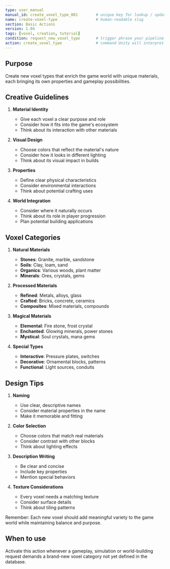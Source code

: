 ```yaml
---
type: user_manual
manual_id: create_voxel_type_001        # unique key for lookup / updates
name: create-voxel-type                 # human-readable slug
section: Basic Actions
version: 1.04
tags: [voxel, creation, tutorial]
condition: request_new_voxel_type       # trigger phrase your pipeline can key on
action: create_voxel_type               # command Unity will interpret
---
```


## Purpose
Create new voxel types that enrich the game world with unique materials, each bringing its own properties and gameplay possibilities.

## Creative Guidelines

1. **Material Identity**
   - Give each voxel a clear purpose and role
   - Consider how it fits into the game's ecosystem
   - Think about its interaction with other materials

2. **Visual Design**
   - Choose colors that reflect the material's nature
   - Consider how it looks in different lighting
   - Think about its visual impact in builds

3. **Properties**
   - Define clear physical characteristics
   - Consider environmental interactions
   - Think about potential crafting uses

4. **World Integration**
   - Consider where it naturally occurs
   - Think about its role in player progression
   - Plan potential building applications

## Voxel Categories

1. **Natural Materials**
   - **Stones**: Granite, marble, sandstone
   - **Soils**: Clay, loam, sand
   - **Organics**: Various woods, plant matter
   - **Minerals**: Ores, crystals, gems

2. **Processed Materials**
   - **Refined**: Metals, alloys, glass
   - **Crafted**: Bricks, concrete, ceramics
   - **Composites**: Mixed materials, compounds

3. **Magical Materials**
   - **Elemental**: Fire stone, frost crystal
   - **Enchanted**: Glowing minerals, power stones
   - **Mystical**: Soul crystals, mana gems

4. **Special Types**
   - **Interactive**: Pressure plates, switches
   - **Decorative**: Ornamental blocks, patterns
   - **Functional**: Light sources, conduits

## Design Tips

1. **Naming**
   - Use clear, descriptive names
   - Consider material properties in the name
   - Make it memorable and fitting

2. **Color Selection**
   - Choose colors that match real materials
   - Consider contrast with other blocks
   - Think about lighting effects

3. **Description Writing**
   - Be clear and concise
   - Include key properties
   - Mention special behaviors

4. **Texture Considerations**
   - Every voxel needs a matching texture
   - Consider surface details
   - Think about tiling patterns

Remember: Each new voxel should add meaningful variety to the game world while maintaining balance and purpose.

## When to use  
Activate this action whenever a gameplay, simulation or world-building request
demands a brand-new voxel category not yet defined in the database.